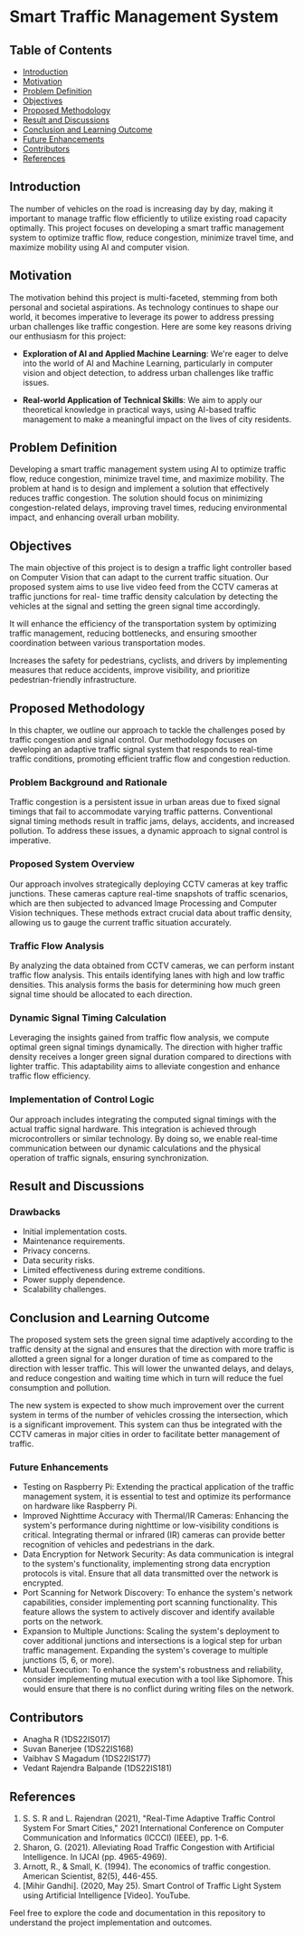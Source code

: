 # Smart Traffic Management System

## Table of Contents

- [Introduction](#introduction)
- [Motivation](#motivation)
- [Problem Definition](#problem-definition)
- [Objectives](#objectives)
- [Proposed Methodology](#proposed-methodology)
- [Result and Discussions](#result-and-discussions)
- [Conclusion and Learning Outcome](#conclusion-and-learning-outcome)
- [Future Enhancements](#future-enhancements)
- [Contributors](#contributors)
- [References](#references)

## Introduction

The number of vehicles on the road is increasing day by day, making it important to manage traffic flow efficiently to utilize existing road capacity optimally. This project focuses on developing a smart traffic management system to optimize traffic flow, reduce congestion, minimize travel time, and maximize mobility using AI and computer vision.

## Motivation

The motivation behind this project is multi-faceted, stemming from both personal and societal aspirations. As technology continues to shape our world, it becomes imperative to leverage its power to address pressing urban challenges like traffic congestion. Here are some key reasons driving our enthusiasm for this project:

- **Exploration of AI and Applied Machine Learning**: We're eager to delve into the world of AI and Machine Learning, particularly in computer vision and object detection, to address urban challenges like traffic issues.

- **Real-world Application of Technical Skills**: We aim to apply our theoretical knowledge in practical ways, using AI-based traffic management to make a meaningful impact on the lives of city residents.

## Problem Definition

Developing a smart traffic management system using AI to optimize traffic flow, reduce congestion, minimize travel time, and maximize mobility. The problem at hand is to design and implement a solution that effectively reduces traffic congestion. The solution should focus on minimizing congestion-related delays, improving travel times, reducing environmental impact, and enhancing overall urban mobility.

## Objectives

The main objective of this project is to design a traffic light controller based on Computer Vision that can adapt to the current traffic situation. Our proposed system aims to use live video feed from the CCTV cameras at traffic junctions for real- time traffic density calculation by detecting the vehicles at the signal and setting the green signal time accordingly.

It will enhance the efficiency of the transportation system by optimizing traffic management, reducing bottlenecks, and ensuring smoother coordination between various transportation modes.

Increases the safety for pedestrians, cyclists, and drivers by implementing measures that reduce accidents, improve visibility, and prioritize pedestrian-friendly infrastructure.

## Proposed Methodology

In this chapter, we outline our approach to tackle the challenges posed by traffic congestion and signal control. Our methodology focuses on developing an adaptive traffic signal system that responds to real-time traffic conditions, promoting efficient traffic flow and congestion reduction.

### Problem Background and Rationale

Traffic congestion is a persistent issue in urban areas due to fixed signal timings that fail to accommodate varying traffic patterns. Conventional signal timing methods result in traffic jams, delays, accidents, and increased pollution. To address these issues, a dynamic approach to signal control is imperative.

### Proposed System Overview

Our approach involves strategically deploying CCTV cameras at key traffic junctions. These cameras capture real-time snapshots of traffic scenarios, which are then subjected to advanced Image Processing and Computer Vision techniques. These methods extract crucial data about traffic density, allowing us to gauge the current traffic situation accurately.

### Traffic Flow Analysis

By analyzing the data obtained from CCTV cameras, we can perform instant traffic flow analysis. This entails identifying lanes with high and low traffic densities. This analysis forms the basis for determining how much green signal time should be allocated to each direction.

### Dynamic Signal Timing Calculation

Leveraging the insights gained from traffic flow analysis, we compute optimal green signal timings dynamically. The direction with higher traffic density receives a longer green signal duration compared to directions with lighter traffic. This adaptability aims to alleviate congestion and enhance traffic flow efficiency.

### Implementation of Control Logic

Our approach includes integrating the computed signal timings with the actual traffic signal hardware. This integration is achieved through microcontrollers or similar technology. By doing so, we enable real-time communication between our dynamic calculations and the physical operation of traffic signals, ensuring synchronization.

## Result and Discussions

### Drawbacks

- Initial implementation costs.
- Maintenance requirements.
- Privacy concerns.
- Data security risks.
- Limited effectiveness during extreme conditions.
- Power supply dependence.
- Scalability challenges.

## Conclusion and Learning Outcome

The proposed system sets the green signal time adaptively according to the traffic density at the signal and ensures that the direction with more traffic is allotted a green signal for a longer duration of time as compared to the direction with lesser traffic. This will lower the unwanted delays, and delays, and reduce congestion and waiting time which in turn will reduce the fuel consumption and pollution.

The new system is expected to show much improvement over the current system in terms of the number of vehicles crossing the intersection, which is a significant improvement. This system can thus be integrated with the CCTV cameras in major cities in order to facilitate better management of traffic.

### Future Enhancements

- Testing on Raspberry Pi: Extending the practical application of the traffic management system, it is essential to test and optimize its performance on hardware like Raspberry Pi.
- Improved Nighttime Accuracy with Thermal/IR Cameras: Enhancing the system's performance during nighttime or low-visibility conditions is critical. Integrating thermal or infrared (IR) cameras can provide better recognition of vehicles and pedestrians in the dark.
- Data Encryption for Network Security: As data communication is integral to the system's functionality, implementing strong data encryption protocols is vital. Ensure that all data transmitted over the network is encrypted.
- Port Scanning for Network Discovery: To enhance the system's network capabilities, consider implementing port scanning functionality. This feature allows the system to actively discover and identify available ports on the network.
- Expansion to Multiple Junctions: Scaling the system's deployment to cover additional junctions and intersections is a logical step for urban traffic management. Expanding the system's coverage to multiple junctions (5, 6, or more).
- Mutual Execution: To enhance the system's robustness and reliability, consider implementing mutual execution with a tool like Siphomore. This would ensure that there is no conflict during writing files on the network.

## Contributors

- Anagha R (1DS22IS017)
- Suvan Banerjee (1DS22IS168)
- Vaibhav S Magadum (1DS22IS177)
- Vedant Rajendra Balpande (1DS22IS181)

## References

1. S. S. R and L. Rajendran (2021), "Real-Time Adaptive Traffic Control System For Smart Cities," 2021 International Conference on Computer Communication and Informatics (ICCCI) (IEEE), pp. 1-6.
2. Sharon, G. (2021). Alleviating Road Traffic Congestion with Artificial Intelligence. In IJCAI (pp. 4965-4969).
3. Arnott, R., & Small, K. (1994). The economics of traffic congestion. American Scientist, 82(5), 446-455.
4. [Mihir Gandhi]. (2020, May 25). Smart Control of Traffic Light System using Artificial Intelligence [Video]. YouTube.

Feel free to explore the code and documentation in this repository to understand the project implementation and outcomes.
